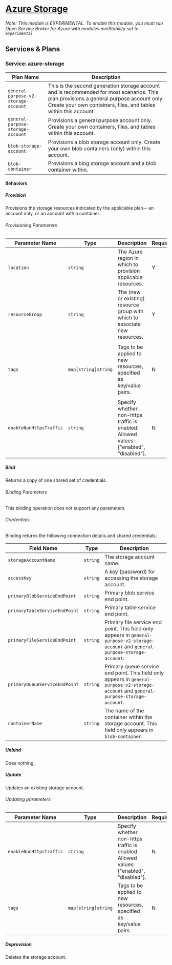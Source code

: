 # [Azure Storage](https://azure.microsoft.com/en-us/services/storage/)

_Note: This module is EXPERIMENTAL. To enable this module, you must run Open Service Broker for Azure with modules.minStability set to `experimental`_

## Services & Plans

### Service: azure-storage

| Plan Name | Description |
|-----------|-------------|
| `general-purpose-v2-storage-account` | This is the second generation storage account and is recommended for most scenarios. This plan provisions a general purpose account only. Create your own containers, files, and tables within this account. |
| `general-purpose-storage-account` | Provisions a general purpose account only. Create your own containers, files, and tables within this account. |
| `blob-storage-account` | Provisions a blob storage account only. Create your own blob containers (only) within this account. |
| `blob-container` | Provisions a blog storage account and a blob container within. |

#### Behaviors

##### Provision

Provisions the storage resources indicated by the applicable plan-- an account
only, or an account with a container.

###### Provisioning Parameters

| Parameter Name | Type | Description | Required | Default Value |
|----------------|------|-------------|----------|---------------|
| `location` | `string` | The Azure region in which to provision applicable resources. | Y |  |
| `resourceGroup` | `string` | The (new or existing) resource group with which to associate new resources. | Y |  |
| `tags` | `map[string]string` | Tags to be applied to new resources, specified as key/value pairs. | N | Tags (even if none are specified) are automatically supplemented with `heritage: open-service-broker-azure`. |
| ` enableNonHttpsTraffic ` | `string` | Specify whether non-https traffic is enabled. Allowed values:["enabled", "disabled"]. | N | If not provided, "disabled" will be used as the default value. That is, only https traffic is allowed. |

##### Bind

Returns a copy of one shared set of credentials.

###### Binding Parameters

This binding operation does not support any parameters.

###### Credentials

Binding returns the following connection details and shared credentials:

| Field Name | Type | Description |
|------------|------|-------------|
| `storageAccountName` | `string` | The storage account name. |
| `accessKey` | `string` | A key (password) for accessing the storage account. |
| ` primaryBlobServiceEndPoint ` | `string` | Primary blob service end point. |
| ` primaryTableServiceEndPoint ` | `string` | Primary table service end point. |
| ` primaryFileServiceEndPoint ` | `string` | Primary file service end point. This field only appears in `general-purpose-v2-storage-account` and `general-purpose-storage-account`. |
| ` primaryQueueServiceEndPoint ` | `string` | Primary queue service end point. This field only appears in `general-purpose-v2-storage-account` and `general-purpose-storage-account`. |
| `containerName` | `string` | The name of the container within the storage account. This field only appears in `blob-container`. |

##### Unbind

Does nothing.

##### Update

Updates an existing storage account.

###### Updating parameters

| Parameter Name            | Type                | Description                                                  | Required |
| ------------------------- | ------------------- | ------------------------------------------------------------ | -------- |
| ` enableNonHttpsTraffic ` | `string`            | Specify whether non-https traffic is enabled. Allowed values:["enabled", "disabled"]. | N        |
| `tags`                    | `map[string]string` | Tags to be applied to new resources, specified as key/value pairs. | N        |

##### Deprovision

Deletes the storage account.
